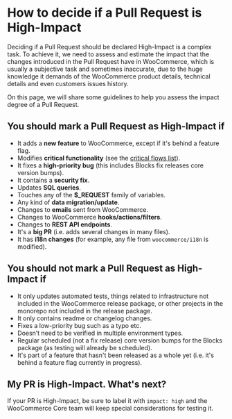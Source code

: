 # How to decide if a Pull Request is High-Impact

Deciding if a Pull Request should be declared High-Impact is a complex task. To achieve it, we need to assess and estimate the impact that the changes introduced in the Pull Request have in WooCommerce, which is usually a subjective task and sometimes inaccurate, due to the huge knowledge it demands of the WooCommerce product details, technical details and even customers issues history.

On this page, we will share some guidelines to help you assess the impact degree of a Pull Request.

## You should mark a Pull Request as High-Impact if

- It adds a **new feature** to WooCommerce, except if it's behind a feature flag.
- Modifies **critical functionality** (see the [critical flows list](https://github.com/woocommerce/woocommerce/wiki/Critical-Flows)).
- It fixes a **high-priority bug** (this includes Blocks fix releases core version bumps).
- It contains a **security fix**.
- Updates **SQL queries**.
- Touches any of the **$_REQUEST** family of variables.
- Any kind of **data migration/update**.
- Changes to **emails** sent from WooCommerce.
- Changes to WooCommerce **hooks/actions/filters**.
- Changes to **REST API endpoints**.
- It's a **big PR** (i.e. adds several changes in many files).
- It has **i18n changes** (for example, any file from `woocommerce/i18n` is modified).

## You should not mark a Pull Request as High-Impact if

- It only updates automated tests, things related to infrastructure not included in the WooCommerce release package, or other projects in the monorepo not included in the release package.
- It only contains readme or changelog changes.
- Fixes a low-priority bug such as a typo etc.
- Doesn’t need to be verified in multiple environment types.
- Regular scheduled (not a fix release) core version bumps for the Blocks package (as testing will already be scheduled).
- It's part of a feature that hasn't been released as a whole yet (i.e. it's behind a feature flag currently in progress).

## My PR is High-Impact. What's next?

If your PR is High-Impact, be sure to label it with `impact: high` and the WooCommerce Core team will keep special considerations for testing it.
